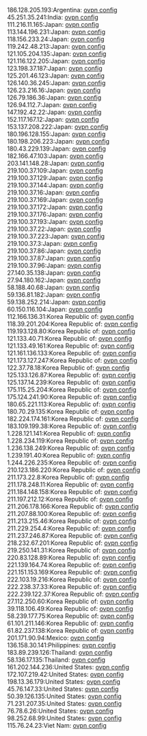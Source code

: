 186.128.205.193:Argentina: [ovpn config](vpn/186_128_205_193.ovpn)  
45.251.35.241:India: [ovpn config](vpn/45_251_35_241.ovpn)  
111.216.11.165:Japan: [ovpn config](vpn/111_216_11_165.ovpn)  
113.144.196.231:Japan: [ovpn config](vpn/113_144_196_231.ovpn)  
118.156.233.24:Japan: [ovpn config](vpn/118_156_233_24.ovpn)  
119.242.48.213:Japan: [ovpn config](vpn/119_242_48_213.ovpn)  
121.105.204.135:Japan: [ovpn config](vpn/121_105_204_135.ovpn)  
121.116.122.205:Japan: [ovpn config](vpn/121_116_122_205.ovpn)  
123.198.37.187:Japan: [ovpn config](vpn/123_198_37_187.ovpn)  
125.201.46.123:Japan: [ovpn config](vpn/125_201_46_123.ovpn)  
126.140.36.245:Japan: [ovpn config](vpn/126_140_36_245.ovpn)  
126.23.216.16:Japan: [ovpn config](vpn/126_23_216_16.ovpn)  
126.79.186.36:Japan: [ovpn config](vpn/126_79_186_36.ovpn)  
126.94.112.7:Japan: [ovpn config](vpn/126_94_112_7.ovpn)  
147.192.42.22:Japan: [ovpn config](vpn/147_192_42_22.ovpn)  
152.117.167.12:Japan: [ovpn config](vpn/152_117_167_12.ovpn)  
153.137.208.222:Japan: [ovpn config](vpn/153_137_208_222.ovpn)  
180.196.128.155:Japan: [ovpn config](vpn/180_196_128_155.ovpn)  
180.198.206.223:Japan: [ovpn config](vpn/180_198_206_223.ovpn)  
180.43.229.139:Japan: [ovpn config](vpn/180_43_229_139.ovpn)  
182.166.47.103:Japan: [ovpn config](vpn/182_166_47_103.ovpn)  
203.141.148.28:Japan: [ovpn config](vpn/203_141_148_28.ovpn)  
219.100.37.109:Japan: [ovpn config](vpn/219_100_37_109.ovpn)  
219.100.37.129:Japan: [ovpn config](vpn/219_100_37_129.ovpn)  
219.100.37.144:Japan: [ovpn config](vpn/219_100_37_144.ovpn)  
219.100.37.16:Japan: [ovpn config](vpn/219_100_37_16.ovpn)  
219.100.37.169:Japan: [ovpn config](vpn/219_100_37_169.ovpn)  
219.100.37.172:Japan: [ovpn config](vpn/219_100_37_172.ovpn)  
219.100.37.176:Japan: [ovpn config](vpn/219_100_37_176.ovpn)  
219.100.37.193:Japan: [ovpn config](vpn/219_100_37_193.ovpn)  
219.100.37.22:Japan: [ovpn config](vpn/219_100_37_22.ovpn)  
219.100.37.223:Japan: [ovpn config](vpn/219_100_37_223.ovpn)  
219.100.37.3:Japan: [ovpn config](vpn/219_100_37_3.ovpn)  
219.100.37.86:Japan: [ovpn config](vpn/219_100_37_86.ovpn)  
219.100.37.87:Japan: [ovpn config](vpn/219_100_37_87.ovpn)  
219.100.37.96:Japan: [ovpn config](vpn/219_100_37_96.ovpn)  
27.140.35.138:Japan: [ovpn config](vpn/27_140_35_138.ovpn)  
27.94.180.162:Japan: [ovpn config](vpn/27_94_180_162.ovpn)  
58.188.40.68:Japan: [ovpn config](vpn/58_188_40_68.ovpn)  
59.136.81.182:Japan: [ovpn config](vpn/59_136_81_182.ovpn)  
59.138.252.214:Japan: [ovpn config](vpn/59_138_252_214.ovpn)  
60.150.116.104:Japan: [ovpn config](vpn/60_150_116_104.ovpn)  
112.166.136.31:Korea Republic of: [ovpn config](vpn/112_166_136_31.ovpn)  
118.39.201.204:Korea Republic of: [ovpn config](vpn/118_39_201_204.ovpn)  
119.193.128.80:Korea Republic of: [ovpn config](vpn/119_193_128_80.ovpn)  
121.133.40.71:Korea Republic of: [ovpn config](vpn/121_133_40_71.ovpn)  
121.133.49.161:Korea Republic of: [ovpn config](vpn/121_133_49_161.ovpn)  
121.161.136.133:Korea Republic of: [ovpn config](vpn/121_161_136_133.ovpn)  
121.173.127.247:Korea Republic of: [ovpn config](vpn/121_173_127_247.ovpn)  
122.37.78.18:Korea Republic of: [ovpn config](vpn/122_37_78_18.ovpn)  
125.133.126.87:Korea Republic of: [ovpn config](vpn/125_133_126_87.ovpn)  
125.137.14.239:Korea Republic of: [ovpn config](vpn/125_137_14_239.ovpn)  
175.115.25.204:Korea Republic of: [ovpn config](vpn/175_115_25_204.ovpn)  
175.124.241.90:Korea Republic of: [ovpn config](vpn/175_124_241_90.ovpn)  
180.65.221.113:Korea Republic of: [ovpn config](vpn/180_65_221_113.ovpn)  
180.70.29.135:Korea Republic of: [ovpn config](vpn/180_70_29_135.ovpn)  
182.224.174.161:Korea Republic of: [ovpn config](vpn/182_224_174_161.ovpn)  
183.109.199.38:Korea Republic of: [ovpn config](vpn/183_109_199_38.ovpn)  
1.228.121.141:Korea Republic of: [ovpn config](vpn/1_228_121_141.ovpn)  
1.228.234.119:Korea Republic of: [ovpn config](vpn/1_228_234_119.ovpn)  
1.236.138.249:Korea Republic of: [ovpn config](vpn/1_236_138_249.ovpn)  
1.239.191.40:Korea Republic of: [ovpn config](vpn/1_239_191_40.ovpn)  
1.244.226.235:Korea Republic of: [ovpn config](vpn/1_244_226_235.ovpn)  
210.123.186.220:Korea Republic of: [ovpn config](vpn/210_123_186_220.ovpn)  
211.173.22.8:Korea Republic of: [ovpn config](vpn/211_173_22_8.ovpn)  
211.178.248.11:Korea Republic of: [ovpn config](vpn/211_178_248_11.ovpn)  
211.184.148.158:Korea Republic of: [ovpn config](vpn/211_184_148_158.ovpn)  
211.197.212.12:Korea Republic of: [ovpn config](vpn/211_197_212_12.ovpn)  
211.206.178.166:Korea Republic of: [ovpn config](vpn/211_206_178_166.ovpn)  
211.207.88.100:Korea Republic of: [ovpn config](vpn/211_207_88_100.ovpn)  
211.213.215.46:Korea Republic of: [ovpn config](vpn/211_213_215_46.ovpn)  
211.229.254.4:Korea Republic of: [ovpn config](vpn/211_229_254_4.ovpn)  
211.237.246.87:Korea Republic of: [ovpn config](vpn/211_237_246_87.ovpn)  
218.232.67.201:Korea Republic of: [ovpn config](vpn/218_232_67_201.ovpn)  
219.250.141.31:Korea Republic of: [ovpn config](vpn/219_250_141_31.ovpn)  
220.83.128.89:Korea Republic of: [ovpn config](vpn/220_83_128_89.ovpn)  
221.139.164.74:Korea Republic of: [ovpn config](vpn/221_139_164_74.ovpn)  
221.151.153.169:Korea Republic of: [ovpn config](vpn/221_151_153_169.ovpn)  
222.103.19.216:Korea Republic of: [ovpn config](vpn/222_103_19_216.ovpn)  
222.238.37.33:Korea Republic of: [ovpn config](vpn/222_238_37_33.ovpn)  
222.239.122.37:Korea Republic of: [ovpn config](vpn/222_239_122_37.ovpn)  
27.112.250.60:Korea Republic of: [ovpn config](vpn/27_112_250_60.ovpn)  
39.118.106.49:Korea Republic of: [ovpn config](vpn/39_118_106_49.ovpn)  
58.239.177.75:Korea Republic of: [ovpn config](vpn/58_239_177_75.ovpn)  
61.101.211.146:Korea Republic of: [ovpn config](vpn/61_101_211_146.ovpn)  
61.82.237.138:Korea Republic of: [ovpn config](vpn/61_82_237_138.ovpn)  
201.171.90.94:Mexico: [ovpn config](vpn/201_171_90_94.ovpn)  
136.158.30.141:Philippines: [ovpn config](vpn/136_158_30_141.ovpn)  
183.89.239.126:Thailand: [ovpn config](vpn/183_89_239_126.ovpn)  
58.136.17.135:Thailand: [ovpn config](vpn/58_136_17_135.ovpn)  
161.202.144.236:United States: [ovpn config](vpn/161_202_144_236.ovpn)  
172.107.219.42:United States: [ovpn config](vpn/172_107_219_42.ovpn)  
198.13.36.179:United States: [ovpn config](vpn/198_13_36_179.ovpn)  
45.76.147.33:United States: [ovpn config](vpn/45_76_147_33.ovpn)  
50.39.126.135:United States: [ovpn config](vpn/50_39_126_135.ovpn)  
71.231.207.35:United States: [ovpn config](vpn/71_231_207_35.ovpn)  
76.78.6.26:United States: [ovpn config](vpn/76_78_6_26.ovpn)  
98.252.68.99:United States: [ovpn config](vpn/98_252_68_99.ovpn)  
115.76.24.23:Viet Nam: [ovpn config](vpn/115_76_24_23.ovpn)  
